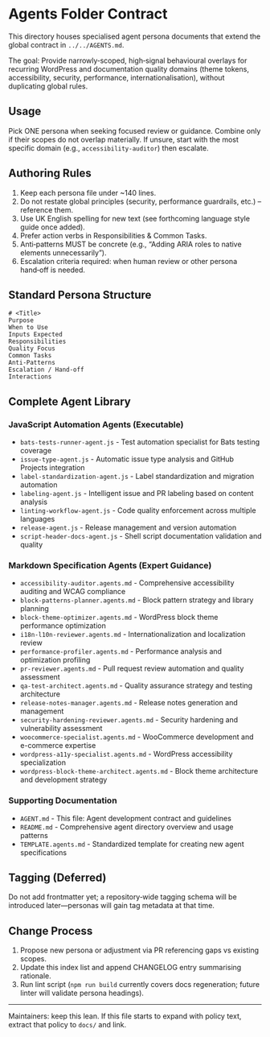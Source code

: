 # Agents Folder Contract

This directory houses specialised agent persona documents that extend the global contract in `../../AGENTS.md`.

The goal: Provide narrowly‑scoped, high‑signal behavioural overlays for recurring WordPress and documentation quality domains (theme tokens, accessibility, security, performance, internationalisation), without duplicating global rules.

## Usage

Pick ONE persona when seeking focused review or guidance. Combine only if their scopes do not overlap materially. If unsure, start with the most specific domain (e.g., `accessibility-auditor`) then escalate.

## Authoring Rules

1. Keep each persona file under ~140 lines.
2. Do not restate global principles (security, performance guardrails, etc.) – reference them.
3. Use UK English spelling for new text (see forthcoming language style guide once added).
4. Prefer action verbs in Responsibilities & Common Tasks.
5. Anti‑patterns MUST be concrete (e.g., “Adding ARIA roles to native elements unnecessarily”).
6. Escalation criteria required: when human review or other persona hand‑off is needed.

## Standard Persona Structure

```
# <Title>
Purpose
When to Use
Inputs Expected
Responsibilities
Quality Focus
Common Tasks
Anti-Patterns
Escalation / Hand-off
Interactions
```

## Complete Agent Library

### JavaScript Automation Agents (Executable)
- `bats-tests-runner-agent.js` - Test automation specialist for Bats testing coverage
- `issue-type-agent.js` - Automatic issue type analysis and GitHub Projects integration
- `label-standardization-agent.js` - Label standardization and migration automation
- `labeling-agent.js` - Intelligent issue and PR labeling based on content analysis
- `linting-workflow-agent.js` - Code quality enforcement across multiple languages
- `release-agent.js` - Release management and version automation
- `script-header-docs-agent.js` - Shell script documentation validation and quality

### Markdown Specification Agents (Expert Guidance)
- `accessibility-auditor.agents.md` - Comprehensive accessibility auditing and WCAG compliance
- `block-patterns-planner.agents.md` - Block pattern strategy and library planning
- `block-theme-optimizer.agents.md` - WordPress block theme performance optimization
- `i18n-l10n-reviewer.agents.md` - Internationalization and localization review
- `performance-profiler.agents.md` - Performance analysis and optimization profiling
- `pr-reviewer.agents.md` - Pull request review automation and quality assessment
- `qa-test-architect.agents.md` - Quality assurance strategy and testing architecture
- `release-notes-manager.agents.md` - Release notes generation and management
- `security-hardening-reviewer.agents.md` - Security hardening and vulnerability assessment
- `woocommerce-specialist.agents.md` - WooCommerce development and e-commerce expertise
- `wordpress-a11y-specialist.agents.md` - WordPress accessibility specialization
- `wordpress-block-theme-architect.agents.md` - Block theme architecture and development strategy

### Supporting Documentation
- `AGENT.md` - This file: Agent development contract and guidelines
- `README.md` - Comprehensive agent directory overview and usage patterns
- `TEMPLATE.agents.md` - Standardized template for creating new agent specifications

## Tagging (Deferred)

Do not add frontmatter yet; a repository‑wide tagging schema will be introduced later—personas will gain tag metadata at that time.

## Change Process

1. Propose new persona or adjustment via PR referencing gaps vs existing scopes.
2. Update this index list and append CHANGELOG entry summarising rationale.
3. Run lint script (`npm run build` currently covers docs regeneration; future linter will validate persona headings).

---

Maintainers: keep this lean. If this file starts to expand with policy text, extract that policy to `docs/` and link.
